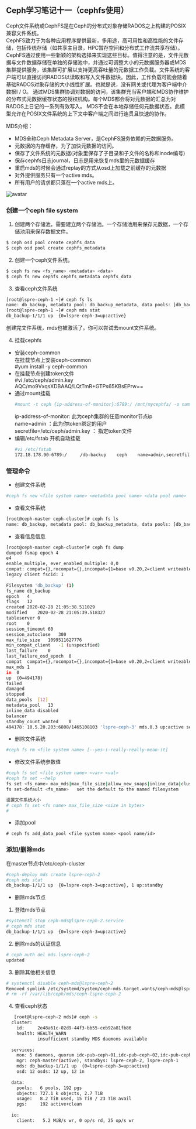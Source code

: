 ## Ceph学习笔记十一（cephfs使用）  

Ceph文件系统或CephFS是在Ceph的分布式对象存储RADOS之上构建的POSIX兼容文件系统。   
CephFS致力于为各种应用程序提供最新，多用途，高可用性和高性能的文件存储，包括传统存储（如共享主目录，HPC暂存空间和分布式工作流共享存储）。 CephFS通过使用一些新颖的架构选择来实现这些目标。值得注意的是，文件元数据与文件数据存储在单独的存储池中，并通过可调整大小的元数据服务器或MDS集群提供服务，该集群可扩展以支持更高吞吐量的元数据工作负载。文件系统的客户端可以直接访问RADOS以读取和写入文件数据块。因此，工作负载可能会随着基础RADOS对象存储的大小线性扩展。也就是说，没有网关或代理为客户端中介数据I / O。 通过MDS集群协调对数据的访问，该集群充当客户端和MDS协作维护的分布式元数据缓存状态的授权机构。每个MDS都会将对元数据的汇总为对RADOS上日记的一系列有效写入。 MDS不会在本地存储任何元数据状态。此模型允许在POSIX文件系统的上下文中客户端之间进行连贯且快速的协作。

MDS介绍：  
- MDS全称Ceph Metadata Server，是CephFS服务依赖的元数据服务。
- 元数据的内存缓存，为了加快元数据的访问。
- 保存了文件系统的元数据(对象里保存了子目录和子文件的名称和inode编号)
- 保存cephfs日志journal，日志是用来恢复mds里的元数据缓存
- 重启mds的时候会通过replay的方式从osd上加载之前缓存的元数据
- 对外提供服务只有一个active mds。
- 所有用户的请求都只落在一个active mds上。  

![avatar](https://docs.ceph.com/docs/master/_images/cephfs-architecture.svg) 

### 创建一个ceph file system  
1. 创建两个存储池，需要建立两个存储池。一个存储池用来保存元数据，一个存储池用来保存数据文件。
``` bash  
$ ceph osd pool create cephfs_data
$ ceph osd pool create cephfs_metadata
```
2. 创建一个ceph文件系统。
``` bash
$ ceph fs new <fs_name> <metadata> <data>
$ ceph fs new cephfs cephfs_metadata cephfs_data
```
3. 查看ceph文件系统
``` bash
[root@lspre-ceph-1 ~]# ceph fs ls
name: db_backup, metadata pool: db_backup_metadata, data pools: [db_backup_pool ]
[root@lspre-ceph-1 ~]# ceph mds stat
db_backup-1/1/1 up  {0=lspre-ceph-3=up:active}
```

创建完文件系统，mds也被激活了。你可以尝试去mount文件系统。

4. 挂载cephfs  
-  安装ceph-common  
   在挂载节点上安装ceph-common  
   #yum install -y ceph-common  
-  在挂载节点创建token文件  
   #vi /etc/ceph/admin.key   
   AQC/mo9VxqsXDBAAQ/LQtTmR+GTPs65KBsEPrw==  
-  通过mount挂载  
   ``` bash
   #mount -t ceph {ip-address-of-monitor}:6789:/ /mnt/mycephfs/ -o name=admin，secretfile=/etc/ceph/admin.key
   ```
   ip-address-of-monitor: 此为ceph集群的任意monitor节点ip  
   name=admin ：此为你token绑定的用户  
   secretfile=/etc/ceph/admin.key ： 指定token文件
-  编辑/etc/fstab 开机自动挂载
   ``` bash
   #vi /etc/fstab
   172.18.178.90:6789:/     /db-backup    ceph    name=admin,secretfile=/etc/ceph/admin.key,noatime,_netdev 0 2
   ```

### 管理命令
- 创建文件系统  
``` bash
#ceph fs new <file system name> <metadata pool name> <data pool name>
```
- 查看文件系统
``` bash
[root@ceph-master ceph-cluster]# ceph fs ls
name: db_backup, metadata pool: db_backup_metadata, data pools: [db_backup_pool ]
```
- 查看信息信息
``` bash
[root@ceph-master ceph-cluster]# ceph fs dump
dumped fsmap epoch 4
e4
enable_multiple, ever_enabled_multiple: 0,0
compat: compat={},rocompat={},incompat={1=base v0.20,2=client writeable ranges,3=default file layouts on dirs,4=dir inode in separate object,5=mds uses versioned encoding,6=dirfrag is stored in omap,8=no anchor table,9=file layout v2,10=snaprealm v2}
legacy client fscid: 1
 
Filesystem 'db_backup' (1)
fs_name	db_backup
epoch	4
flags	12
created	2020-02-28 21:05:38.511029
modified	2020-02-28 21:05:39.518327
tableserver	0
root	0
session_timeout	60
session_autoclose	300
max_file_size	1099511627776
min_compat_client	-1 (unspecified)
last_failure	0
last_failure_osd_epoch	0
compat	compat={},rocompat={},incompat={1=base v0.20,2=client writeable ranges,3=default file layouts on dirs,4=dir inode in separate object,5=mds uses versioned encoding,6=dirfrag is stored in omap,8=no anchor table,9=file layout v2,10=snaprealm v2}
max_mds	1
in	0
up	{0=494178}
failed	
damaged	
stopped	
data_pools	[12]
metadata_pool	13
inline_data	disabled
balancer	
standby_count_wanted	0
494178:	10.5.20.203:6808/1465108103 'lspre-ceph-3' mds.0.3 up:active seq 44

```
- 删除文件系统
``` bash
#ceph fs rm <file system name> [--yes-i-really-really-mean-it]
```

- 修改文件系统参数值
``` bash
#ceph fs set <file system name> <var> <val>
#ceph fs set --help
fs set <fs_name> max_mds|max_file_size|allow_new_snaps|inline_data|cluster_down|allow_dirfrags|balancer|standby_  set fs parameter <var> to <val> count_wanted|session_timeout|session_autoclose|down|joinable|min_compat_client <val> {<confirm>}                 
fs set-default <fs_name>   set the default to the named filesystem

设置文件系统大小
# ceph fs set <fs name> max_file_size <size in bytes>
#

```

- 添加pool
```
# ceph fs add_data_pool <file system name> <pool name/id>
```

### 添加/删除mds
在master节点中/etc/ceph-cluster 
``` bash 
#ceph-deploy mds create lspre-ceph-2    
#ceph mds stat  
db_backup-1/1/1 up  {0=lspre-ceph-3=up:active}, 1 up:standby  
```

- 删除mds节点
1. 登陆mds节点
``` bash
#systemctl stop ceph-mds@lspre-ceph-2.service
# ceph mds stat
db_backup-1/1/1 up  {0=lspre-ceph-3=up:active}
```
2. 删除mds的认证信息
``` bash
# ceph auth del mds.lspre-ceph-2
updated
```
3. 删除其他相关信息
``` bash
# systemctl disable ceph-mds@lspre-ceph-2
Removed symlink /etc/systemd/system/ceph-mds.target.wants/ceph-mds@lspre-ceph-2.service.
# rm -rf /var/lib/ceph/mds/ceph-lspre-ceph-2
```
4. 查看ceph状态
``` bash
   [root@lspre-ceph-2 mds]# ceph -s 
  cluster:
    id:     2e48a61c-02d9-44f3-bb55-ceb92a81fb86
    health: HEALTH_WARN
            insufficient standby MDS daemons available
 
  services:
    mon: 5 daemons, quorum idc-pub-ceph-01,idc-pub-ceph-02,idc-pub-ceph-03,lspre-ceph-1,lspre-ceph-2
    mgr: ceph-master(active), standbys: lspre-ceph-2, lspre-ceph-1
    mds: db_backup-1/1/1 up  {0=lspre-ceph-3=up:active}
    osd: 12 osds: 12 up, 12 in
 
  data:
    pools:   6 pools, 192 pgs
    objects: 727.1 k objects, 2.7 TiB
    usage:   8.2 TiB used, 15 TiB / 23 TiB avail
    pgs:     192 active+clean
 
  io:
    client:   5.2 MiB/s wr, 0 op/s rd, 25 op/s wr
```

